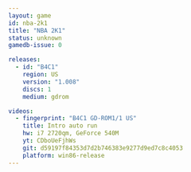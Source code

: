 ```yaml
---
layout: game
id: nba-2k1
title: "NBA 2K1"
status: unknown
gamedb-issue: 0

releases:
  - id: "B4C1"
    region: US
    version: "1.008"
    discs: 1
    medium: gdrom

videos:
  - fingerprint: "B4C1 GD-ROM1/1 US"
    title: Intro auto run
    hw: i7 2720qm, GeForce 540M
    yt: CDboUeFjhWs
    git: d59197f84353d7d2b746383e9277d9ed7c8c4053
    platform: win86-release
---
```

